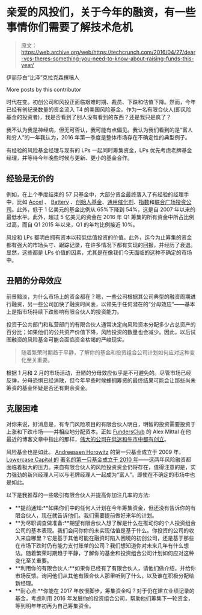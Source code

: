 # 亲爱的风投们，关于今年的融资，有一些事情你们需要了解技术危机

> 原文：<https://web.archive.org/web/https://techcrunch.com/2016/04/27/dear-vcs-theres-something-you-need-to-know-about-raising-funds-this-year/>

伊丽莎白“比泽”克拉克森撰稿人

More posts by this contributor

时代在变。初创公司和风投正面临艰难时期、裁员、下跌和估值下降。然而，今年已经有创纪录数量的资金流入 T4 的美国风险基金。作为一名有限合伙人(即风险基金的投资者)，我是否看到了别人没有看到的东西？还是我只是疯了？

我不认为我是神经病，但无可否认，我可能有点偏见。我认为我们看到的是“富人和穷人”的一年我认为，2016 年第一季度是整体市场存在不确定性的典型例子。

有经验的风险基金经理与现有的 LPs 一起同时筹集资金，LPs 优先考虑老牌基金经理，并等待今年晚些时候与更新、更小的基金合作。

## 经验是无价的

例如，在上个季度结束的 57 只基金中，大部分资金最终落入了有经验的经理手中，比如 [Accel](https://web.archive.org/web/20221002230838/http://www.accel.com/) 、 [Battery](https://web.archive.org/web/20221002230838/https://www.battery.com/) 、[创始人基金](https://web.archive.org/web/20221002230838/http://foundersfund.com/)、[通用催化剂](https://web.archive.org/web/20221002230838/http://generalcatalyst.com/)、[指数](https://web.archive.org/web/20221002230838/https://indexventures.com/)和[联合广场投资公司](https://web.archive.org/web/20221002230838/https://www.usv.com/)。此外，低于 1 亿美元的基金比例从 65%下降到 54%，这是自 2007 年以来的最低水平。此外，超过 5 亿美元的资金在 2016 年 Q1 筹集的所有资金中所占比例过高，而自 Q1 2015 年以来，Q1 的年均比例接近 10%。

风投和 LPs 都明白拥有资本以较低估值投资的价值。此外，迄今为止筹集的资金都有强大的市场头寸、跟踪记录，在许多情况下都有实现的回报，并经历了衰退。显然，这些都是 LPs 价值的因素，尤其是在像我们今天面临的这种不确定的市场中。

## 丑陋的分母效应

前景黯淡，为什么市场上的资金都在？嗯，一些公司根据其公司典型的融资周期进行融资，另一些公司加快了融资时间表，以领先于任何潜在的“分母效应”——基本上是指市场持续下跌影响有限合伙人的投资能力。

投资于公共部门和私营部门的有限合伙人通常决定向风险资本分配多少占总资产的百分比；如果他们的公共资产价值下降，风险投资的数量也会减少。因此，以后试图融资的风险基金可能会面临资金枯竭的严峻现实。

> 随着繁荣时期趋于平静，了解你的基金和投资组合公司计划如何应对这种变化至关重要。

根据 1 月和 2 月的市场活动，丑陋的分母效应似乎是不可避免的。尽管市场已经反弹，分母恐惧已经消散，但今年早些时候蜂拥筹资的最终结果可能会让那些尚未筹资的基金怀疑是否还有剩余资金。

## 克服困难

对你来说，好消息是，有专门风险项目的有限合伙人明白，明智的投资需要投资于上涨和下跌市场——并相应地分配资本。正如 [FundersClub](https://web.archive.org/web/20221002230838/https://www.crunchbase.com/organization/fundersclub) 的 Alex Mittal 在他最近的博客文章中指出的那样，[伟大的公司在低迷和牛市中都有创立](https://web.archive.org/web/20221002230838/https://fundersclub.com/blog/2016/03/30/the-best-time-to-invest-in-startups-always/)。

风险基金也是如此。 [Andreessen Horowitz](https://web.archive.org/web/20221002230838/https://www.crunchbase.com/organization/andreessen-horowitz) 的第一只基金成立于 2009 年， [Lowercase Capital 的](https://web.archive.org/web/20221002230838/https://www.crunchbase.com/organization/lowercase-capital#/entity) [著名的第一只基金成立于 2010 年](https://web.archive.org/web/20221002230838/http://fortune.com/2015/01/08/exclusive-is-this-the-best-performing-vc-fund-ever/)——这两年风险融资都面临着极大的压力。来自有限合伙人的风险投资资金仍将存在，值得注意的是，实力强劲的新兴经理人可以与老牌经理人一起成为“富人”。即使在不确定的市场中也是如此。

以下是我推荐的一些吸引有限合伙人并提高你加注几率的方法:

*   **提前通知:**如果你们中的任何人计划在今年筹集资金，但还没有告诉你的有限合伙人，现在就告诉他们。我们需要提前做好来年的计划。
*   **为尽职调查做准备:**期望有限合伙人想了解是什么在推动你的个人投资组合公司的基本表现。我们会问你你的未实现估值是基于什么。你投资的公司的收入来自哪里？它是基于其他可能在融资时陷入困境的初创公司，还是基于那些在市场下跌时仍有能力支付账单的公司？我们想知道你对未来几年有什么想法。随着繁荣时期趋于平静，了解你的基金和投资组合公司计划如何应对这种变化至关重要。
*   **利用你的有限合伙人:**如果你已经有了有限合伙人，请他们做介绍，并给你市场反馈。询问他们从其他有限合伙人那里听到了什么，以及谁在积极分配给新经理。
*   **耐心点:**你能在 2017 年放慢脚步，筹集资金吗？对于仍在建立业绩记录的基金，考虑利用 2016 年发展你的投资组合公司，帮助他们筹集下一轮资金，等到明年年初再为自己筹集资金。